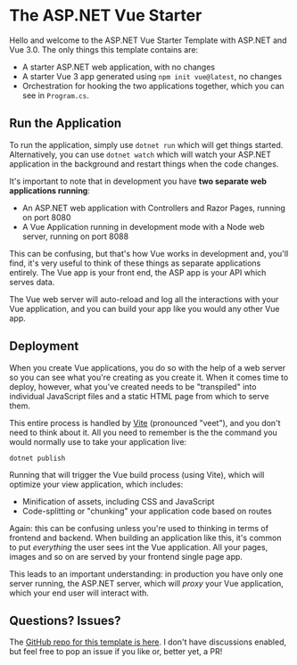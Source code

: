 # The ASP.NET Vue Starter

Hello and welcome to the ASP.NET Vue Starter Template with ASP.NET and Vue 3.0. The only things this template contains are:

 - A starter ASP.NET web application, with no changes
 - A starter Vue 3 app generated using `npm init vue@latest`, no changes
 - Orchestration for hooking the two applications together, which you can see in `Program.cs`.

## Run the Application

To run the application, simply use `dotnet run` which will get things started. Alternatively, you can use `dotnet watch` which will watch your ASP.NET application in the background and restart things when the code changes.

It's important to note that in development you have **two separate web applications running**:

 - An ASP.NET web application with Controllers and Razor Pages, running on port 8080
 - A Vue Application running in development mode with a Node web server, running on port 8088

This can be confusing, but that's how Vue works in development and, you'll find, it's very useful to think of these things as separate applications entirely. The Vue app is your front end, the ASP app is your API which serves data.

The Vue web server will auto-reload and log all the interactions with your Vue application, and you can build your app like you would any other Vue app.

## Deployment

When you create Vue applications, you do so with the help of a web server so you can see what you're creating as you create it. When it comes time to deploy, however, what you've created needs to be "transpiled" into individual JavaScript files and a static HTML page from which to serve them.

This entire process is handled by [Vite](https://vitejs.dev/) (pronounced "veet"), and you don't need to think about it. All you need to remember is the the command you would normally use to take your application live:

```
dotnet publish
```

Running that will trigger the Vue build process (using Vite), which will optimize your view application, which includes:

 - Minification of assets, including CSS and JavaScript
 - Code-splitting or "chunking" your application code based on routes

Again: this can be confusing unless you're used to thinking in terms of frontend and backend. When building an application like this, it's common to put *everything* the user sees int the Vue application. All your pages, images and so on are served by your frontend single page app.

This leads to an important understanding: in production you have only one server running, the ASP.NET server, which will *proxy* your Vue application, which your end user will interact with.

## Questions? Issues?

The [GitHub repo for this template is here](https://github.com/robconery/Vue.Kit). I don't have discussions enabled, but feel free to pop an issue if you like or, better yet, a PR!

